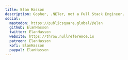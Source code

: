 ```yaml
---
title: Elan Hasson
description: Gopher, .NETer, not a Full Stack Engineer.
social:
  mastodon: https://publicsquare.global/@elan
  github: ElanHasson
  twitter: ElanHasson
  website: https://throw.nullreference.io
  patreon: ElanHasson
  kofi: ElanHasson
  paypal: ElanHasson
---
```

